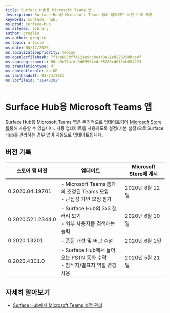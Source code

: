 ```yaml
---
title: Surface Hub용 Microsoft Teams 앱
description: Surface Hub용 Microsoft Teams 앱의 업데이트 버전 기록 제공
keywords: surface, hub,
ms.prod: surface-hub
ms.sitesec: library
author: greglin
ms.author: greglin
ms.topic: article
ms.date: 08/17/2020
ms.localizationpriority: medium
ms.openlocfilehash: 7f1ca685dff4121a9dcbe143e21ed226258bde4f
ms.sourcegitcommit: 88ce9e77afdc3d09984edc05286cd0f1eb054223
ms.translationtype: MT
ms.contentlocale: ko-KR
ms.lasthandoff: 03/24/2021
ms.locfileid: "11448282"
---
```

# <a name="microsoft-teams-app-for-surface-hub"></a>Surface Hub용 Microsoft Teams 앱 

Surface Hub용 Microsoft Teams 앱은 주기적으로 업데이트되어 [Microsoft Store를](https://www.microsoft.com/store/apps/windows)통해 사용할 수 있습니다. 자동 업데이트를 사용하도록 설정(기본 설정)으로 Surface Hub를 관리하는 경우 앱이 자동으로 업데이트됩니다.
 

## <a name="version-history"></a>버전 기록
| 스토어 앱 버전 | 업데이트                                                                                         | Microsoft Store에 게시 |
| --------------------- | --------------------------------------------------------------------------------------------------- | -------------------------------- |
| 0.2020.84.19701       | - Microsoft Teams 룸과의 조정된 Teams 모임 <br> - 근접성 기반 모임 참가                            | 2020년 8월 12일<br>            |
| 0.2020.521.2344.0     | - Surface Hub의 3x3 갤러리 보기<br>- 외부 사용자를 검색하는 능력                         | 2020년 6월 10일<br>            |
| 0.2020.13201          | - 품질 개선 및 버그 수정                                                                | 2020년 6월 1일<br>          |
| 0.2020.4301.0         | - Surface Hub에서 들어오는 PSTN 통화 수락<br>- 참석자/발표자 역할 변경 사용            | 2020년 5월 21일                     |

## <a name="learn-more"></a>자세히 알아보기

- [Surface Hub에서 Microsoft Teams 설정 관리](https://docs.microsoft.com/microsoftteams/rooms/surface-hub-manage-config)